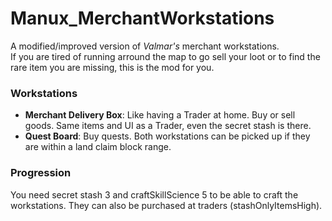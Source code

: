 # Manux_MerchantWorkstations

A modified/improved version of *Valmar's* merchant workstations.  
If you are tired of running arround the map to go sell your loot or to find the rare item you are missing, this is the mod for you.

### Workstations
- **Merchant Delivery Box**: Like having a Trader at home. Buy or sell goods. Same items and UI as a Trader, even the secret stash is there.
- **Quest Board**: Buy quests.
Both workstations can be picked up if they are within a land claim block range.

### Progression
You need secret stash 3 and craftSkillScience 5 to be able to craft the workstations. They can also be purchased at traders (stashOnlyItemsHigh).